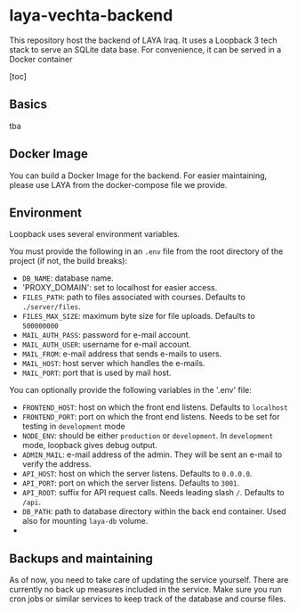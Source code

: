 # laya-vechta-backend

This repository host the backend of LAYA Iraq. It uses a Loopback 3 tech stack to serve an SQLite data base. For convenience,
it can be served in a Docker container

[toc]

## Basics

tba

## Docker Image

You can build a Docker Image for the backend. For easier maintaining, please use LAYA from the docker-compose file we provide.

## Environment

Loopback uses several environment variables. 

You must provide the following in an `.env` file from the root directory of the project (if not, the build breaks):

- `DB_NAME`: database name.
- 'PROXY_DOMAIN': set to localhost for easier access.
- `FILES_PATH`: path to files associated with courses. Defaults to `./server/files`.
- `FILES_MAX_SIZE`: maximum byte size for file uploads. Defaults to `500000000` 
- `MAIL_AUTH_PASS`: password for e-mail account.
- `MAIL_AUTH_USER`: username for e-mail account. 
- `MAIL_FROM`: e-mail address that sends e-mails to users.
- `MAIL_HOST`: host server which handles the e-mails. 
- `MAIL_PORT`: port that is used by mail host.

You can optionally provide the following variables in the '.env' file:

- `FRONTEND_HOST`: host on which the front end listens. Defaults to `localhost`
- `FRONTEND_PORT`: port on which the front end listens. Needs to be set for testing in
  `development` mode
- `NODE_ENV`: should be either `production` or `development`. In `development` mode, loopback gives debug output.
- `ADMIN_MAIL`: e-mail address of the admin. They will be sent an e-mail to verify the address.
- `API_HOST`: host on which the server listens. Defaults to `0.0.0.0`.
- `API_PORT`: port on which the server listens. Defaults to `3001`.
- `API_ROOT`: suffix for API request calls. Needs leading slash `/`. Defaults to `/api`.
- `DB_PATH`: path to database directory within the back end container. Used also for mounting `laya-db` volume.
- 
## Backups and maintaining

As of now, you need to take care of updating the service yourself. There are currently no back up measures included in the service. Make sure you run cron jobs or similar services to keep track of the database and course files.

